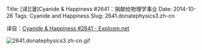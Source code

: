 Title: [译][漫]Cyanide & Happiness #2641：捐献给物理学事业
Date: 2014-10-26
Tags: Cyanide and Happiness
Slug: 2641.donatephysics3.zh-cn

译自：[Cyanide & Happiness #2641 - Explosm.net](http://explosm.net/comics/2641/)


![2641.donatephysics3.zh-cn.gif](/static/images/comics/2641.donatephysics3.zh-cn.gif)
